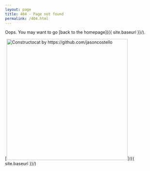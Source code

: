 ```yaml
---
layout: page
title: 404 - Page not found
permalink: /404.html
---
```


Oops. You may want to go [back to the homepage]({{ site.baseurl }}/).

[<img src="{{ site.baseurl }}/images/404.jpg" alt="Constructocat by https://github.com/jasoncostello" style="width: 400px;"/>]({{ site.baseurl }}/)
